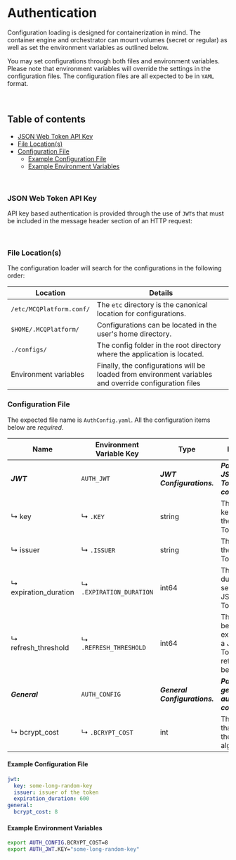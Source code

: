 # Authentication

Configuration loading is designed for containerization in mind. The container engine and orchestrator can mount volumes
(secret or regular) as well as set the environment variables as outlined below.

You may set configurations through both files and environment variables. Please note that environment variables will
override the settings in the configuration files. The configuration files are all expected to be in `YAML` format.

<br/>

## Table of contents

- [JSON Web Token API Key](#json-web-token-api-key)
- [File Location(s)](#file-locations)
- [Configuration File](#configuration-file)
    - [Example Configuration File](#example-configuration-file)
    - [Example Environment Variables](#example-environment-variables)

<br/>

### JSON Web Token API Key

API key based authentication is provided through the use of `JWT`s that must be included in the message header section of
an HTTP request:



<br/>

### File Location(s)

The configuration loader will search for the configurations in the following order:

| Location                 | Details                                                                                                |
|--------------------------|--------------------------------------------------------------------------------------------------------|
| `/etc/MCQPlatform.conf/` | The `etc` directory is the canonical location for configurations.                                      |
| `$HOME/.MCQPlatform/`    | Configurations can be located in the user's home directory.                                            |
| `./configs/`             | The config folder in the root directory where the application is located.                              |
| Environment variables    | Finally, the configurations will be loaded from environment variables and override configuration files |

### Configuration File

The expected file name is `AuthConfig.yaml`. All the configuration items below are _required_.

| Name                  | Environment Variable Key | Type                          | Description                                                                                                          |
|-----------------------|--------------------------|-------------------------------|----------------------------------------------------------------------------------------------------------------------|
| **_JWT_**             | `AUTH_JWT`               | **_JWT Configurations._**     | **_Parent key for JSON Web Token configurations._**                                                                  |
| ↳ key                 | ↳ `.KEY`                 | string                        | The encryption key used for the JSON Web Token.                                                                      |
| ↳ issuer              | ↳ `.ISSUER`              | string                        | The issuer of the JSON Web Token.                                                                                    |
| ↳ expiration_duration | ↳ `.EXPIRATION_DURATION` | int64                         | The validity duration in seconds for the JSON Web Token.                                                             |
| ↳ refresh_threshold   | ↳ `.REFRESH_THRESHOLD`   | int64                         | The seconds before expiration that a JSON Web Token can be refreshed before.                                         |
| **_General_**         | `AUTH_CONFIG `           | **_General Configurations._** | **_Parent key for general authentication configurations._**                                                          |
| ↳ bcrypt_cost         | ↳ `.BCRYPT_COST`         | int                           | The [cost](https://pkg.go.dev/golang.org/x/crypto/bcrypt#pkg-constants) value that is used for the BCrypt algorithm. |

#### Example Configuration File

```yaml
jwt:
  key: some-long-random-key
  issuer: issuer of the token
  expiration_duration: 600
general:
  bcrypt_cost: 8
```

#### Example Environment Variables

```bash
export AUTH_CONFIG.BCRYPT_COST=8
export AUTH_JWT.KEY="some-long-random-key"
```

